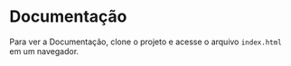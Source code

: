 # Documentação
Para ver a Documentação, clone o projeto e acesse o arquivo `index.html` em um navegador.
